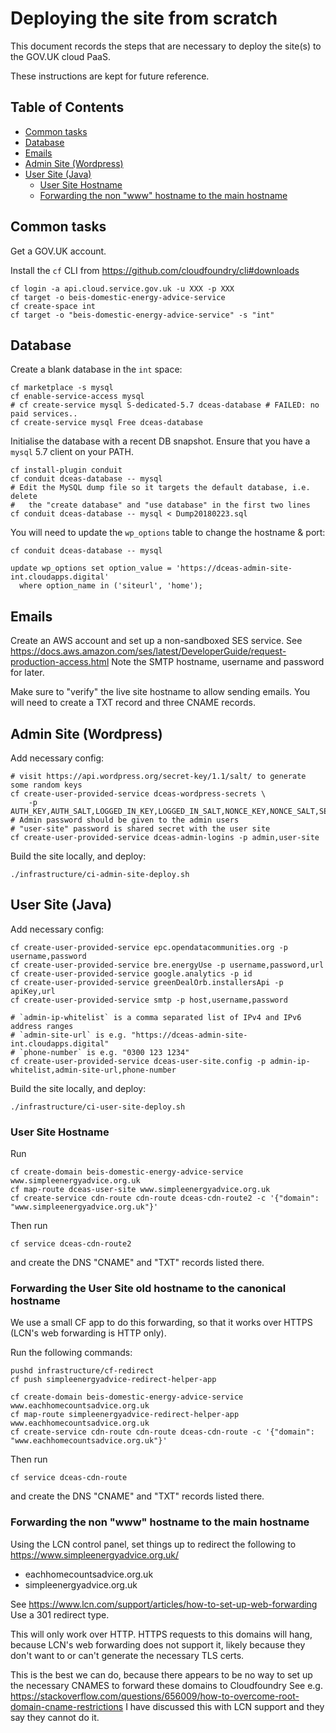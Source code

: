 # Deploying the site from scratch

This document records the steps that are necessary
to deploy the site(s) to the GOV.UK cloud PaaS.

These instructions are kept for future reference.


## Table of Contents

<!-- toc -->

- [Common tasks](#common-tasks)
- [Database](#database)
- [Emails](#emails)
- [Admin Site (Wordpress)](#admin-site-wordpress)
- [User Site (Java)](#user-site-java)
  * [User Site Hostname](#user-site-hostname)
  * [Forwarding the non "www" hostname to the main hostname](#forwarding-the-non-www-hostname-to-the-main-hostname)

<!-- tocstop -->

## Common tasks

Get a GOV.UK account.

Install the `cf` CLI from https://github.com/cloudfoundry/cli#downloads

    cf login -a api.cloud.service.gov.uk -u XXX -p XXX
    cf target -o beis-domestic-energy-advice-service
    cf create-space int
    cf target -o "beis-domestic-energy-advice-service" -s "int"

## Database

Create a blank database in the `int` space:

    cf marketplace -s mysql
    cf enable-service-access mysql
    # cf create-service mysql S-dedicated-5.7 dceas-database # FAILED: no paid services..
    cf create-service mysql Free dceas-database

Initialise the database with a recent DB snapshot.
Ensure that you have a `mysql` 5.7 client on your PATH.

    cf install-plugin conduit
    cf conduit dceas-database -- mysql
    # Edit the MySQL dump file so it targets the default database, i.e. delete
    #   the "create database" and "use database" in the first two lines
    cf conduit dceas-database -- mysql < Dump20180223.sql

You will need to update the `wp_options` table to change the hostname & port:

    cf conduit dceas-database -- mysql
    
    update wp_options set option_value = 'https://dceas-admin-site-int.cloudapps.digital'
      where option_name in ('siteurl', 'home');

## Emails

Create an AWS account and set up a non-sandboxed SES service.
See https://docs.aws.amazon.com/ses/latest/DeveloperGuide/request-production-access.html
Note the SMTP hostname, username and password for later.

Make sure to "verify" the live site hostname to allow sending emails.
You will need to create a TXT record and three CNAME records.

## Admin Site (Wordpress)

Add necessary config:

    # visit https://api.wordpress.org/secret-key/1.1/salt/ to generate some random keys
    cf create-user-provided-service dceas-wordpress-secrets \
        -p AUTH_KEY,AUTH_SALT,LOGGED_IN_KEY,LOGGED_IN_SALT,NONCE_KEY,NONCE_SALT,SECURE_AUTH_KEY,SECURE_AUTH_SALT
    # Admin password should be given to the admin users
    # "user-site" password is shared secret with the user site
    cf create-user-provided-service dceas-admin-logins -p admin,user-site

Build the site locally, and deploy:
 
    ./infrastructure/ci-admin-site-deploy.sh

## User Site (Java)

Add necessary config:

    cf create-user-provided-service epc.opendatacommunities.org -p username,password
    cf create-user-provided-service bre.energyUse -p username,password,url
    cf create-user-provided-service google.analytics -p id
    cf create-user-provided-service greenDealOrb.installersApi -p apiKey,url
    cf create-user-provided-service smtp -p host,username,password

    # `admin-ip-whitelist` is a comma separated list of IPv4 and IPv6 address ranges
    # `admin-site-url` is e.g. "https://dceas-admin-site-int.cloudapps.digital"
    # `phone-number` is e.g. "0300 123 1234"
    cf create-user-provided-service dceas-user-site.config -p admin-ip-whitelist,admin-site-url,phone-number

Build the site locally, and deploy:

    ./infrastructure/ci-user-site-deploy.sh

### User Site Hostname

Run

    cf create-domain beis-domestic-energy-advice-service www.simpleenergyadvice.org.uk
    cf map-route dceas-user-site www.simpleenergyadvice.org.uk
    cf create-service cdn-route cdn-route dceas-cdn-route2 -c '{"domain": "www.simpleenergyadvice.org.uk"}'

Then run

    cf service dceas-cdn-route2

and create the DNS "CNAME" and "TXT" records listed there.

### Forwarding the User Site old hostname to the canonical hostname

We use a small CF app to do this forwarding, so that it works over HTTPS
(LCN's web forwarding is HTTP only).

Run the following commands:

    pushd infrastructure/cf-redirect
    cf push simpleenergyadvice-redirect-helper-app

    cf create-domain beis-domestic-energy-advice-service www.eachhomecountsadvice.org.uk
    cf map-route simpleenergyadvice-redirect-helper-app www.eachhomecountsadvice.org.uk
    cf create-service cdn-route cdn-route dceas-cdn-route -c '{"domain": "www.eachhomecountsadvice.org.uk"}'

Then run

    cf service dceas-cdn-route

and create the DNS "CNAME" and "TXT" records listed there.

### Forwarding the non "www" hostname to the main hostname

Using the LCN control panel, set things up to redirect the following to https://www.simpleenergyadvice.org.uk/
 * eachhomecountsadvice.org.uk
 * simpleenergyadvice.org.uk

See https://www.lcn.com/support/articles/how-to-set-up-web-forwarding
Use a 301 redirect type.

This will only work over HTTP.
HTTPS requests to this domains will hang, because LCN's web forwarding does not
support it, likely because they don't want to or can't generate the necessary TLS certs.

This is the best we can do, because there appears to be no way to set up
the necessary CNAMES to forward these domains to Cloudfoundry
See e.g. https://stackoverflow.com/questions/656009/how-to-overcome-root-domain-cname-restrictions
I have discussed this with LCN support and they say they cannot do it.
